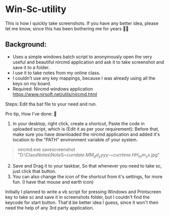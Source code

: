 # Win-Sc-utility
This is how I quickly take screenshots. If you have any better idea, please let me know, since this has been bothering me for years 🤔😐

## Background: 
* Uses a simple windows batch script to anonymously open the very useful and beautiful nircmd application and ask it to take screenshot and save it to a folder.
* I use it to take notes from my online class. 
* I couldn't use any key mappings, because I was already using all the keys on my board.
* Required:
Nircmd windows application
https://www.nirsoft.net/utils/nircmd.html

Steps:
Edit tha bat file to your need and run.

Pro tip, How I've done: 🤭
1. In your desktop, right click, create a shortcut,
Paste the code in uploaded script, which is (Edit it as per your requirement):
Before that, make sure you have downloaded the nircmd application and added it's location to the "PATH" environment variable of your system.
> nircmd.exe savescreenshot "D:\ClassNotes\NoteS~$currdate.MM_dd_yyyy$-~$currtime.HH_mm_ss$.jpg" 
2. Save and Drag it to your taskbar, So that whenever you need to take sc, just click that button.
3. You can also change the icon of the shortcut from it's settings, for more fun. (I have that mouse and earth icon)


Initially I planned to write a vb script for pressing Windows and Printscreen key to take sc and save it in screenshots folder, but I couldn't find the keycode for start button.
That'd be better idea I guess, since it won't then need the help of any 3rd party application.
